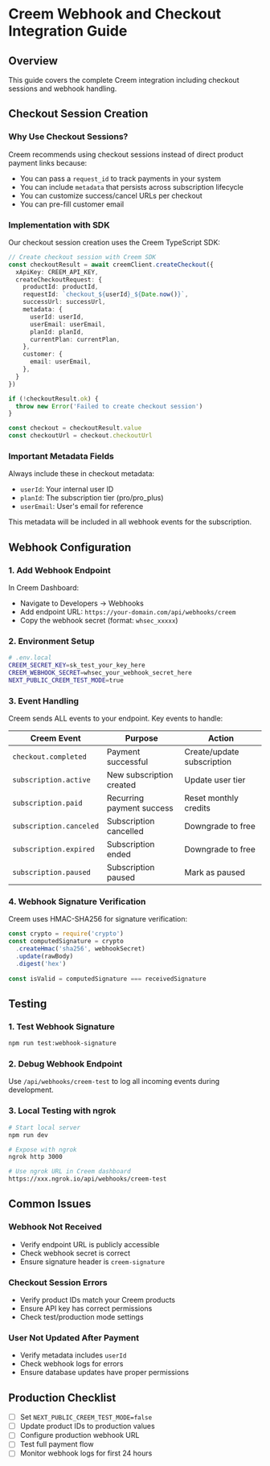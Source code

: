# Creem Webhook and Checkout Integration Guide

## Overview

This guide covers the complete Creem integration including checkout sessions and webhook handling.

## Checkout Session Creation

### Why Use Checkout Sessions?

Creem recommends using checkout sessions instead of direct product payment links because:
- You can pass a `request_id` to track payments in your system
- You can include `metadata` that persists across subscription lifecycle
- You can customize success/cancel URLs per checkout
- You can pre-fill customer email

### Implementation with SDK

Our checkout session creation uses the Creem TypeScript SDK:

```typescript
// Create checkout session with Creem SDK
const checkoutResult = await creemClient.createCheckout({
  xApiKey: CREEM_API_KEY,
  createCheckoutRequest: {
    productId: productId,
    requestId: `checkout_${userId}_${Date.now()}`,
    successUrl: successUrl,
    metadata: {
      userId: userId,
      userEmail: userEmail,
      planId: planId,
      currentPlan: currentPlan,
    },
    customer: {
      email: userEmail,
    },
  }
})

if (!checkoutResult.ok) {
  throw new Error('Failed to create checkout session')
}

const checkout = checkoutResult.value
const checkoutUrl = checkout.checkoutUrl
```

### Important Metadata Fields

Always include these in checkout metadata:
- `userId`: Your internal user ID
- `planId`: The subscription tier (pro/pro_plus)
- `userEmail`: User's email for reference

This metadata will be included in all webhook events for the subscription.

## Webhook Configuration

### 1. Add Webhook Endpoint

In Creem Dashboard:
- Navigate to Developers → Webhooks
- Add endpoint URL: `https://your-domain.com/api/webhooks/creem`
- Copy the webhook secret (format: `whsec_xxxxx`)

### 2. Environment Setup

```bash
# .env.local
CREEM_SECRET_KEY=sk_test_your_key_here
CREEM_WEBHOOK_SECRET=whsec_your_webhook_secret_here
NEXT_PUBLIC_CREEM_TEST_MODE=true
```

### 3. Event Handling

Creem sends ALL events to your endpoint. Key events to handle:

| Creem Event | Purpose | Action |
|-------------|---------|---------|
| `checkout.completed` | Payment successful | Create/update subscription |
| `subscription.active` | New subscription created | Update user tier |
| `subscription.paid` | Recurring payment success | Reset monthly credits |
| `subscription.canceled` | Subscription cancelled | Downgrade to free |
| `subscription.expired` | Subscription ended | Downgrade to free |
| `subscription.paused` | Subscription paused | Mark as paused |

### 4. Webhook Signature Verification

Creem uses HMAC-SHA256 for signature verification:

```typescript
const crypto = require('crypto')
const computedSignature = crypto
  .createHmac('sha256', webhookSecret)
  .update(rawBody)
  .digest('hex')
  
const isValid = computedSignature === receivedSignature
```

## Testing

### 1. Test Webhook Signature
```bash
npm run test:webhook-signature
```

### 2. Debug Webhook Endpoint
Use `/api/webhooks/creem-test` to log all incoming events during development.

### 3. Local Testing with ngrok
```bash
# Start local server
npm run dev

# Expose with ngrok
ngrok http 3000

# Use ngrok URL in Creem dashboard
https://xxx.ngrok.io/api/webhooks/creem-test
```

## Common Issues

### Webhook Not Received
- Verify endpoint URL is publicly accessible
- Check webhook secret is correct
- Ensure signature header is `creem-signature`

### Checkout Session Errors
- Verify product IDs match your Creem products
- Ensure API key has correct permissions
- Check test/production mode settings

### User Not Updated After Payment
- Verify metadata includes `userId`
- Check webhook logs for errors
- Ensure database updates have proper permissions

## Production Checklist

- [ ] Set `NEXT_PUBLIC_CREEM_TEST_MODE=false`
- [ ] Update product IDs to production values
- [ ] Configure production webhook URL
- [ ] Test full payment flow
- [ ] Monitor webhook logs for first 24 hours